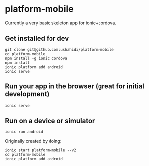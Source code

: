 # platform-mobile

Currently a very basic skeleton app for ionic+cordova.

## Get installed for dev

```
git clone git@github.com:ushahidi/platform-mobile
cd platform-mobile
npm install -g ionic cordova
npm install
ionic platform add android
ionic serve
```

## Run your app in the browser (great for initial development)

```
ionic serve
```

## Run on a device or simulator

```
ionic run android
```


Originally created by doing:

```
ionic start platform-mobile --v2
cd platform-mobile
ionic platform add android
```
